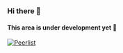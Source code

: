 ### Hi there 👋
#### This area is under development yet 🚧

<!--
**thekaranatic/thekaranatic** is a ✨ _special_ ✨ repository because its `README.md` (this file) appears on your GitHub profile.

Here are some ideas to get you started:

- 🔭 I’m currently working on ...
- 🌱 I’m currently learning ...
- 👯 I’m looking to collaborate on ...
- 🤔 I’m looking for help with ...
- 💬 Ask me about ...
- 📫 How to reach me: ...
- 😄 Pronouns: ...
- ⚡ Fun fact: ...
-->

[![Peerlist](https://peerlist-readme-badge.herokuapp.com/api/karanpk)](https://peerlist.io/karanpk)

